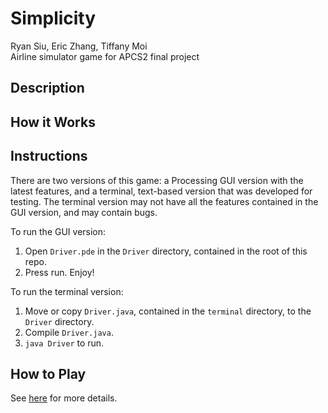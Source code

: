 # Simplicity
Ryan Siu, Eric Zhang, Tiffany Moi<br>
Airline simulator game for APCS2 final project

## Description

## How it Works

## Instructions
There are two versions of this game: a Processing GUI version with the latest features, and a terminal, text-based version that was developed for testing. The terminal version may not have all the features contained in the GUI version, and may contain bugs.

To run the GUI version:
1. Open ```Driver.pde``` in the ```Driver``` directory, contained in the root of this repo.
2. Press run. Enjoy!

To run the terminal version:
1. Move or copy ```Driver.java```, contained in the ```terminal``` directory, to the ```Driver``` directory.
2. Compile ```Driver.java```.
3. ```java Driver``` to run.

## How to Play
See [here](https://github.com/siuryan/Simplicity/blob/master/Help.md) for more details.
